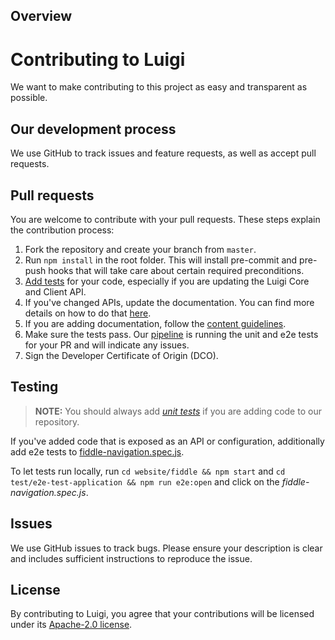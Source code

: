 ## Overview

# Contributing to Luigi
We want to make contributing to this project as easy and transparent as possible.

## Our development process
We use GitHub to track issues and feature requests, as well as accept pull requests.

## Pull requests
You are welcome to contribute with your pull requests. These steps explain the contribution process:

1. Fork the repository and create your branch from `master`.
2. Run `npm install` in the root folder. This will install pre-commit and pre-push hooks that will take care about certain required preconditions.
3. [Add tests](#testing) for your code, especially if you are updating the Luigi Core and Client API.
4. If you've changed APIs, update the documentation. You can find more details on how to do that [here](docs/content-guidelines.md/#API-documentation).
5. If you are adding documentation, follow the [content guidelines](docs/content-guidelines.md).
6. Make sure the tests pass. Our [pipeline](https://travis-ci.com/SAP/luigi) is running the unit and e2e tests for your PR and will indicate any issues.
7. Sign the Developer Certificate of Origin (DCO).

## Testing

> **NOTE:** You should always add [*unit tests*](https://github.com/SAP/luigi/tree/master/core/test) if you are adding code to our repository.

If you've added code that is exposed as an API or configuration, additionally add e2e tests to [fiddle-navigation.spec.js](https://github.com/SAP/luigi/blob/master/test/e2e-test-application/e2e/tests/0-fiddle/fiddle-navigation.spec.js).

To let tests run locally, run `cd website/fiddle && npm start` and `cd test/e2e-test-application && npm run e2e:open` and click on the *fiddle-navigation.spec.js*.

## Issues
We use GitHub issues to track bugs. Please ensure your description is
clear and includes sufficient instructions to reproduce the issue.

## License
By contributing to Luigi, you agree that your contributions will be licensed
under its [Apache-2.0 license](LICENSE).
